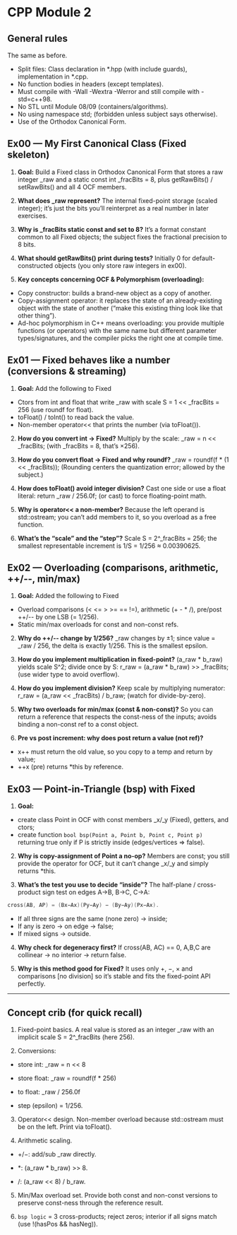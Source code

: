 # CPP Module 2

## General rules

The same as before. 
* Split files: Class declaration in *.hpp (with include guards), implementation in *.cpp.
* No function bodies in headers (except templates).
* Must compile with -Wall -Wextra -Werror and still compile with -std=c++98.
* No STL until Module 08/09 (containers/algorithms).
* No using namespace std; (forbidden unless subject says otherwise).
* Use of the Orthodox Canonical Form.

## Ex00 — My First Canonical Class (Fixed skeleton)

1. **Goal:** 
Build a Fixed class in Orthodox Canonical Form that stores a raw integer _raw and a static const int _fracBits = 8, plus getRawBits() / setRawBits() and all 4 OCF members.

2. **What does _raw represent?**
The internal fixed-point storage (scaled integer); it’s just the bits you’ll reinterpret as a real number in later exercises.

3. **Why is _fracBits static const and set to 8?**
It’s a format constant common to all Fixed objects; the subject fixes the fractional precision to 8 bits.

4. **What should getRawBits() print during tests?**
Initially 0 for default-constructed objects (you only store raw integers in ex00).

5. **Key concepts concerning OCF & Polymorphism (overloading):**
- Copy constructor: builds a brand-new object as a copy of another.  
- Copy-assignment operator: it replaces the state of an already-existing object with the state of another (“make this existing thing look like that other thing”).  
- Ad-hoc polymorphism in C++ means overloading: you provide multiple functions (or operators) with the same name but different parameter types/signatures, and the compiler picks the right one at compile time.  

## Ex01 — Fixed behaves like a number (conversions & streaming)

1. **Goal:** Add the following to Fixed
- Ctors from int and float that write _raw with scale S = 1 << _fracBits = 256 (use roundf for float).
- toFloat() / toInt() to read back the value.
- Non-member operator<< that prints the number (via toFloat()).

2. **How do you convert int → Fixed?**
Multiply by the scale: _raw = n << _fracBits; (with _fracBits = 8, that’s ×256).

3. **How do you convert float → Fixed and why roundf?**
_raw = roundf(f * (1 << _fracBits)); 
(Rounding centers the quantization error; allowed by the subject.)

4. **How does toFloat() avoid integer division?**
Cast one side or use a float literal: return _raw / 256.0f; (or cast) to force floating-point math.

5. **Why is operator<< a non-member?**
Because the left operand is std::ostream; you can’t add members to it, so you overload as a free function.

6. **What’s the “scale” and the “step”?**
Scale S = 2^_fracBits = 256; the smallest representable increment is 1/S = 1/256 ≈ 0.00390625.

## Ex02 — Overloading (comparisons, arithmetic, ++/--, min/max)

1. **Goal:** 
Added the following to Fixed
- Overload comparisons (< <= > >= == !=), arithmetic (+ - * /), pre/post ++/-- by one LSB (= 1/256).
- Static min/max overloads for const and non-const refs.

2. **Why do ++/-- change by 1/256?**
_raw changes by ±1; since value = _raw / 256, the delta is exactly 1/256. This is the smallest epsilon.

3. **How do you implement multiplication in fixed-point?**
(a_raw * b_raw) yields scale S^2; divide once by S: r_raw = (a_raw * b_raw) >> _fracBits;  
(use wider type to avoid overflow).

4. **How do you implement division?**
Keep scale by multiplying numerator: r_raw = (a_raw << _fracBits) / b_raw; (watch for divide-by-zero).

5. **Why two overloads for min/max (const & non-const)?**
So you can return a reference that respects the const-ness of the inputs; avoids binding a non-const ref to a const object.

6. **Pre vs post increment: why does post return a value (not ref)?**
- x++ must return the old value, so you copy to a temp and return by value;  
- ++x (pre) returns *this by reference.

## Ex03 — Point-in-Triangle (bsp) with Fixed

1. **Goal:** 
- create class Point in OCF with const members _x/_y (Fixed), getters, and ctors;  
- create function `bool bsp(Point a, Point b, Point c, Point p)` returning true only if P is strictly inside (edges/vertices ⇒ false).

2. **Why is copy-assignment of Point a no-op?**
Members are const; you still provide the operator for OCF, but it can’t change _x/_y and simply returns *this.

3. **What’s the test you use to decide “inside”?**
The half-plane / cross-product sign test on edges A→B, B→C, C→A:
```cpp
cross(AB, AP) = (Bx−Ax)(Py−Ay) − (By−Ay)(Px−Ax).
```
- If all three signs are the same (none zero) → inside;  
- If any is zero → on edge → false;  
- If mixed signs → outside.

4. **Why check for degeneracy first?**
If cross(AB, AC) == 0, A,B,C are collinear → no interior → return false.

5. **Why is this method good for Fixed?**
It uses only +, −, × and comparisons [no division] so it’s stable and fits the fixed-point API perfectly.

---

## Concept crib (for quick recall)

1. Fixed-point basics. A real value is stored as an integer _raw with an implicit scale S = 2^_fracBits (here 256). 

2. Conversions:

* store int: _raw = n << 8

* store float: _raw = roundf(f * 256)

* to float: _raw / 256.0f

* step (epsilon) = 1/256.

3. Operator<< design. Non-member overload because std::ostream must be on the left. Print via toFloat().

4. Arithmetic scaling.

* +/−: add/sub _raw directly.

* *: (a_raw * b_raw) >> 8.

* /: (a_raw << 8) / b_raw.

5. Min/Max overload set. Provide both const and non-const versions to preserve const-ness through the reference result.

6. `bsp logic` = 3 cross-products; reject zeros; interior if all signs match (use !(hasPos && hasNeg)).